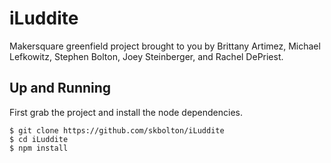 # iLuddite
Makersquare greenfield project brought to you by Brittany Artimez, Michael Lefkowitz, Stephen Bolton, Joey Steinberger, and Rachel DePriest. 

## Up and Running
First grab the project and install the node dependencies.
```
$ git clone https://github.com/skbolton/iLuddite
$ cd iLuddite
$ npm install
```
